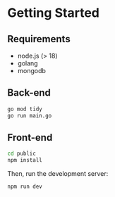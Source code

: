 # Getting Started

## Requirements

- node.js (> 18)
- golang
- mongodb

## Back-end
```bash
go mod tidy
go run main.go
```

## Front-end
```bash
cd public
npm install
```

Then, run the development server:

```bash
npm run dev
```
